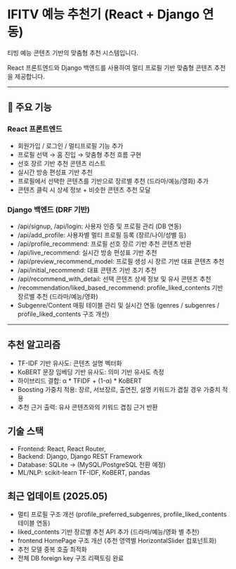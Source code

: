 
# IFITV 예능 추천기 (React + Django  연동)

티빙 예능 콘텐츠 기반의 맞춤형 추천 시스템입니다.

React 프론트엔드와 Django 백엔드를 사용하여 멀티 프로필 기반 맞춤형 콘텐츠 추천을 제공합니다.

---

## 🚀 주요 기능

### React 프론트엔드
- 회원가입 / 로그인 / 멀티프로필 기능 추가
- 프로필 선택 → 홈 진입 → 맞춤형 추천 흐름 구현
- 선호 장르 기반 추천 콘텐츠 리스트
- 실시간 방송 편성표 기반 추천
- 프로필에서 선택한 콘텐츠를 기반으로 장르별 추천 (드라마/예능/영화) 추가
- 콘텐츠 클릭 시 상세 정보 + 비슷한 콘텐츠 추천 모달

### Django 백엔드 (DRF 기반)
- /api/signup, /api/login: 사용자 인증 및 프로필 관리 (DB 연동)
- /api/add_profile: 사용자별 멀티 프로필 등록 (장르/나이/성별 등)
- /api/profile_recommend: 프로필 선호 장르 기반 추천 콘텐츠 반환
- /api/live_recommend: 실시간 방송 편성표 기반 추천
- /api/preview_recommend_model: 프로필 생성 시 장르 기반 대표 콘텐츠 추천
- /api/initial_recommend: 대표 콘텐츠 기반 초기 추천
- /api/recommend_with_detail: 선택 콘텐츠 상세 정보 및 유사 콘텐츠 추천
- /recommendation/liked_based_recommend: profile_liked_contents 기반 장르별 추천 (드라마/예능/영화)
- Subgenre/Content 매핑 테이블 관리 및 실시간 연동 (genres / subgenres / profile_liked_contents 구조 개선)

---

## 추천 알고리즘

- TF-IDF 기반 유사도: 콘텐츠 설명 벡터화
- KoBERT 문장 임베딩 기반 유사도: 의미 기반 유사도 측정
- 하이브리드 결합: α * TFIDF + (1-α) * KoBERT
- Boosting 가중치 적용: 장르, 서브장르, 출연진, 설명 키워드가 겹칠 경우 가중치 적용
- 추천 근거 출력: 유사 콘텐츠와의 키워드 겹침 근거 반환

## 기술 스택
- Frontend: React, React Router, 
- Backend: Django, Django REST Framework
- Database: SQLite → (MySQL/PostgreSQL 전환 예정)
- ML/NLP: scikit-learn TF-IDF, KoBERT, pandas

## 최근 업데이트 (2025.05)
- 멀티 프로필 구조 개선 (profile_preferred_subgenres, profile_liked_contents 테이블 연동)
- liked_contents 기반 장르별 추천 API 추가 (드라마/예능/영화 별 추천)
- frontend HomePage 구조 개선 (추천 영역별 HorizontalSlider 컴포넌트화)
- 추천 모델 중복 호출 최적화
- 전체 DB foreign key 구조 리팩토링 완료

